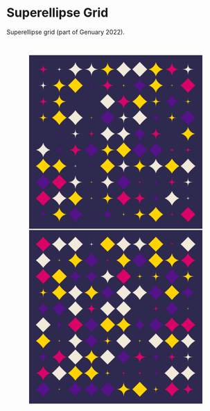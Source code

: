 # Superellipse Grid

Superellipse grid (part of Genuary 2022).

</br>
<p align="center">
  <img src="images/grid-003.png" width="400px"/>
  <img src="images/grid-004.png" width="400px"/>
</p>
